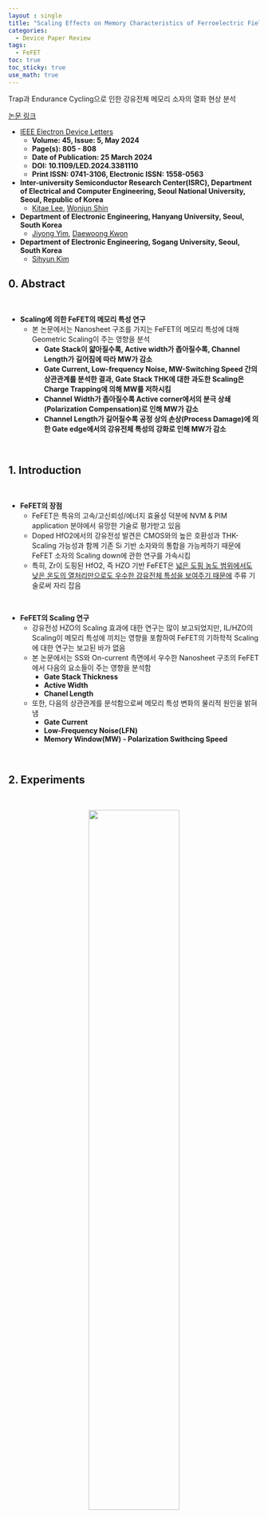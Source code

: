 ```yaml
---
layout : single
title: "Scaling Effects on Memory Characteristics of Ferroelectric Field-Effect Transistors"
categories: 
  - Device Paper Review
tags:
  - FeFET
toc: true
toc_sticky: true
use_math: true
---
```


Trap과 Endurance Cycling으로 인한 강유전체 메모리 소자의 열화 현상 분석      

[논문 링크](https://ieeexplore.ieee.org/document/10478683)     

- [IEEE Electron Device Letters](https://ieeexplore.ieee.org/xpl/RecentIssue.jsp?punumber=55)   
  - **Volume: 45, Issue: 5, May 2024**   
  - **Page(s): 805 - 808**  
  - **Date of Publication: 25 March 2024**   
  - **DOI: 10.1109/LED.2024.3381110**    
  - **Print ISSN: 0741-3106, Electronic ISSN: 1558-0563**   
- **Inter-university Semiconductor Research Center(ISRC), Department of Electrical and Computer Engineering, Seoul National University, Seoul, Republic of Korea**      
  - [Kitae Lee](https://ieeexplore.ieee.org/author/37086309825), [Wonjun Shin](https://ieeexplore.ieee.org/author/37086992826)      
- **Department of Electronic Engineering, Hanyang University, Seoul, South Korea**     
  - [Jiyong Yim](https://ieeexplore.ieee.org/author/37088949170), [Daewoong Kwon](https://ieeexplore.ieee.org/author/37402105900)   
- **Department of Electronic Engineering, Sogang University, Seoul, South Korea**     
  - [Sihyun Kim](https://ieeexplore.ieee.org/author/37085805964)   

## 0. Abstract   

&nbsp;

- **Scaling에 의한 FeFET의 메모리 특성 연구**   
  - 본 논문에서는 Nanosheet 구조를 가지는 FeFET의 메모리 특성에 대해 Geometric Scaling이 주는 영향을 분석   
    - **Gate Stack이 얇아질수록, Active width가 좁아질수록, Channel Length가 길어짐에 따라 MW가 감소**    
    - **Gate Current, Low-frequency Noise, MW-Switching Speed 간의 상관관계를 분석한 결과, Gate Stack THK에 대한 과도한 Scaling은 Charge Trapping에 의해 MW를 저하시킴**   
    - **Channel Width가 좁아질수록 Active corner에서의 분극 상쇄(Polarization Compensation)로 인해 MW가 감소**    
    - **Channel Length가 길어질수록 공정 상의 손상(Process Damage)에 의한 Gate edge에서의 강유전체 특성의 강화로 인해 MW가 감소**      

&nbsp;

## 1. Introduction   

&nbsp;

- **FeFET의 장점**   
  - FeFET은 특유의 고속/고신뢰성/에너지 효율성 덕분에 NVM & PIM application 분야에서 유망한 기술로 평가받고 있음   
  - Doped HfO2에서의 강유전성 발견은 CMOS와의 높은 호환성과 THK-Scaling 가능성과 함께 기존 Si 기반 소자와의 통합을 가능케하기 때문에 FeFET 소자의 Scaling down에 관한 연구를 가속시킴    
  - 특히, Zr이 도핑된 HfO2, 즉 HZO 기반 FeFET은 [넓은 도핑 농도 범위에서도 낮은 온도의 열처리만으로도 우수한 강유전체 특성을 보여주기 때문에](https://miniharu22.github.io/device%20paper%20review/fe0/#1-ferroelectric-material-hfo2) 주류 기술로써 자리 잡음   

&nbsp;

- **FeFET의 Scaling 연구**   
  - 강유전성 HZO의 Scaling 효과에 대한 연구는 많이 보고되었지만, IL/HZO의 Scaling이 메모리 특성에 끼치는 영향을 포함하여 FeFET의 기하학적 Scaling에 대한 연구는 보고된 바가 없음   
  - 본 논문에서는 SS와 On-current 측면에서 우수한 Nanosheet 구조의 FeFET에서 다음의 요소들이 주는 영향을 분석함   
    - **Gate Stack Thickness**    
    - **Active Width**    
    - **Chanel Length**      
  - 또한, 다음의 상관관계를 분석함으로써 메모리 특성 변화의 물리적 원인을 밝혀냄   
    - **Gate Current**   
    - **Low-Frequency Noise(LFN)**   
    - **Memory Window(MW) - Polarization Swithcing Speed**    

&nbsp;

## 2. Experiments   

&nbsp;

<div align="center">
  <img src="/assets/images/AND/79.png" width="60%" height="60%" alt=""/>
  <p><em></em></p>
</div>

&nbsp;

- **Process Flow***   
  - 본 논문에서 제안된 FeFET은 Silicon THK가 20nm인 SOI 기판 위에서 제작되었으며 상세한 과정은 다음과 같음    
    - **Active Formation**   
      - Photolithography & Dry Etching   
    - **IL & FE Deposition**   
      - 1nm SiO2 Interfacial Layer(IL) & 6nm HZO Ferroelectric Layer(FE)를 Cleaning 후, ALD로 증착    
    - **Gate**   
      - Gate Metal로써 TiN을 Sputtering으로 증착    
      - Gate patterning을 위해 Photolithography와 Dry Etching을 수행   
    - **Source/Drain**   
      - Self-aligned 방식을 사용하였고, Aresenic을 Ion Implantation으로 도핑   
    - **Ferroelectric Formation**   
      - HZO의 강유전성 형성을 위해 N2 대기에서 500°C로 30초간 Post-Metal Annealing(PMA)을 수행   
    - **BEOL**   
      - ILD Depostion, Contact Formation, Metalllization 순으로 진행   
  - 위 Fig.1(a) ~ Fig.1(d)는 Device 구조의 Schematic, Process Flow 그리고 TEM 이미지의 단면도를 보여줌   

&nbsp;

## 3. Result & Discussion  
### 3-1. Gate Stack: Memory Window Difference    

&nbsp;

<div align="center">
  <img src="/assets/images/AND/80.png" width="60%" height="60%" alt=""/>
  <p><em></em></p>
</div>

&nbsp;

- **Memory Window 측정**   
  - 본 논문에서는 한 wafer 내에 위치한 동일한 스펙(500nm x 500nm)의 FeFET 2개에 대한 비교/분석을 수행   
  - 위 Fig.2(a)는 두 소자의 $$I_D$$-$$V_G$$ hysteresis curve를 plot한 것으로 DC Sweep(-3~3.5V)을 통해 측정함   
    - MW는 $$V_{th}$$의 High Resistance State(HRS)와 Low Resistance State(LRS) 간의 차이로 계산되었으며, 모든 $$V_{th}$$ 값은 $$I_D$$ = $$\text{10}^{-9} \text{A}$$에서 추출됨    
  - Hysteresis curve를 보면 Process Variation에 의해 두 소자의 MW 간에 차이가 있음을 알 수 있음   
    - 한 소자는 안정적으로 반시계 방향의 0.8V MW를 보여주는 반면, 다른 소자는 MW가 닫혀있음과 동시에 시계 방향의 Hysteresis가 나타남    
    - **이는 IL/FE 층 내부와 그 계면에서의 Charge Trapping에 의한 현상으로 설명될 수 있음**         
    - 본 논문에서는 MW를 보여주는 FeFET 소자를 $$\text{FeFET}_{CCW}$$, MW가 닫혀있는 소자를 $$\text{FeFET}_{CW}$$로 정의    

&nbsp;

- **Memory Window 차이 분석**   
  - 상기한 두 소자 간의 MW 차이를 분석하기 위해 $$\text{FeFET}_{CCW}$$와 $$\text{FeFET}_{CW}$$에 대해 CV 특성을 확인함($$V_G$$ Sweep : -1V ~ 4V)   
    - 그 결과, Fig.2(b)에서 확인할 수 있듯이 $$\text{FeFET}_{CCW}$$의 Inversion Capacitance가 $$\text{FeFET}_{CW}$$보다 작게 측정되었으며, 이는 $$\text{FeFET}_{CW}$$의 IL 또는 FE가 $$\text{FeFET}_{CCW}$$보다 얇다는 것을 의미함      
  - 위 결과를 검증하기 위해 $$\text{FeFET}_{CCW}$$와 $$\text{FeFET}_{CW}$$의 IL/FE 두께를 측정하기 위해 TEM 분석을 수행   
    - Fig.2(c)와 Fig.2(d)를 보면, $$\text{FeFET}_{CW}$$가 더 얇은 IL을 가지고 있음을 알 수 있음(FE 두께에는 큰 차이가 없음)   

&nbsp;

<div align="center">
  <img src="/assets/images/AND/81.png" width="60%" height="60%" alt=""/>
  <p><em></em></p>
</div>

&nbsp;

- **Charge Trapping과 Memory Window 차이**   
  - 위의 분석 결과와 Fig.3(a)에 plot된 $$I_D$$-$$V_G$$ curve를 확인했을 때, 특정 $$V_G$$에서 $$\text{FeFET}_{CCW}$$의 $$I_D$$가 급격히 상승하는 현상을 토대로 MW의 차이는 다음과 같이 설명됨    
    - Channel에 전자가 축적되면, 전자는 터널링을 통해 IL-FE Interface에 트랩됨   
    - **트랩된 전자는 FE에 인가되는 field를 증가시켜 분극의 반전 전환(Reversal Switching)을 가속화함**    
    - 따라서, $$\text{FeFET}_{CW}$$는 Charge Trapping에 의해 분극 전환이 가속되어 $$I_D$$가 급격히 증가하지만, $$\text{FeFET}_{CCW}$$는 Charge Trapping이 억제되어 분극 전환이 완만하게 진행되므로 $$I_D$$가 급격히 증가하지 않음    

&nbsp;

- **$$I_G$$ 및 Fast IV 측정**   
  - 위 가설에 대해 본 논문에서는 Gate current와 Fast IV 측정을 통해 검증을 완료함  
  - **Gate current 측정**   
    - Fig.3(b)에 따르면, $$\text{FeFET}_{CW}$$에서는 $$V_G$$=3V에서 $$I_G$$가 흐르기 시작하지만, $$\text{FeFET}_{CCW}$$에서는 매우 약한 세기로만 흐름(Fig.3(a)에서 $$I_D$$가 $$\text{FeFET}_{CW}$$에서만 급격히 증가하는 것과 일치)    
  - **FIV 측정**   
    - 두 소자에 대해 FIV 측정은 1ms 길이와 50mV의 Step voltage에 대한 Pulse으로 수행됨        
    - Fig.3(c)와 Fig.3(d)를 보면 빠른 $$V_G$$ Sweep에 의해 Electron Trapping이 줄어듦으로써 $$\text{FeFET}_{CCW}$$의 MW가 넓어지는 반면, $$\text{FeFET}_{CW}$$에서는 동일하게 Electron Trapping이 줄어듦에도 불구하고 **분극 전환의 가속이 약화됨으로써 시계 방향의 Hysteresis가 오히려 악화됨**      
    - 특히, FIV에서 Reverse로 $$V_G$$를 주었을 때만 curve가 shift됨을 알 수 있는데, 이는 Hole Trapping, 즉 hole에 의한 분극 전환의 가속은 거의 무시됨을 의미   

&nbsp;

### 3-2. Gate Stack: LFN Analysis      

&nbsp;

<div align="center">
  <img src="/assets/images/AND/81.png" width="50%" height="50%" alt=""/>
  <p><em></em></p>
</div>

&nbsp;

- **Low Frequency Noise 분석**   
  - 본 논문에서는 Scaling의 영향을 검증하기 위해 MW 이외에도 소자들의 Low-Frequency Noise(LFN) 특성에 대해서도 분석을 수행    
  - Fig.3(a)는 소자의 $$I_D$$에 대한 Normalized Power Spectral Density($$S_{ID}/I_D^2$$)를 보여주는데, Power Spectral Density(PSD)는 $$I_D$$가 낮은 영역과 높은 영역, 즉 서로 다른 $$V_G$$ 조건에서 측정됨     
  - 분석 결과, 모든 경우에서 [1/f Noise 특성](https://miniharu22.github.io/device%20paper%20review/GAA0/#1-introduction)이 관찰되었으며, Noise의 크기는 두 소자 모두 유사함을 확인함    
    - FeFET의 1/f Noise 특성은 **Carrier Number Fluctuation(CNF)**에 의해 해석 가능한데, Gate Oxide 내의 Defect에 의해 Channel Carrier가 Trapping & Detrapping되는 과정에서 발생되기 때문    
    - CNF model은 아래와 같이 표현되며, $$N_{BT}$$는 Bulk Trap Density, λ는 Tunneling Attenuation coefficient(터널링 감쇠 계수)   

<div align= 'center'>
  $$\frac{S_{ID}}{I_D^2} = (\frac{g_m}{I_D})^2 \frac{q^2 k_B T N_{BT}}{WL C_{ox}^2 f}$$
</div>   

&nbsp;

- **LNF와 CNF 비교 검증**   
  - Fig.3(f)는 10Hz 조건에서 $$I_D$$에 대해 $$\text{FeFET}_{CCW}$$와 $$\text{FeFET}_{CW}$$의 $$S_{ID}/I_D^2$$와 $$(g_m/I_D)^2$$를 Plot한 것으로 $$S_{ID}/I_D^2$$의 경향성이 $$(g_m/I_D)^2$$와 유사함을 알 수 있음    
    - 이는 CNF가 Low-Frequency Noise의 원인임을 입증함    
    - 또한 두 소자의 LNF & CNF Plot이 유사한 점과 CNF가 Gate Oxide 내 Trap에서 기인된다는 점을 고려하면, **두 FeFET의 IL은 유사한 Trap Density를 가짐을 유추 가능**   
    - **결국, IL Trap Density가 동일하다면 IL THK가 MW 열화의 원인이므로 IL THK의 Scaling은 한계가 있음이 입증됨**  

&nbsp;

### 3-3. Channel Width

&nbsp;

<div align="center">
  <img src="/assets/images/AND/83.png" width="60%" height="60%" alt=""/>
  <p><em></em></p>
</div>

&nbsp;

- **Channel Width에 따른 메모리 특성 분석**   
  - Channel Width와 Length에 대한 Scaling이 FeFET의 메모리 특성에 끼치는 영향에 대해서도 분석되었는데, 본 논문에서는 $$\text{FeFET}_{CCW}$$ 소자에 한해서만 수행됨   
  - Fig.4(a)와 Fig.4(b)는 Channel Length가 동일하게 0.25μm일 때, Width가 좁아짐에 따라 MW가 감소함을 보여줌   
    - Width에 따른 MW의 변화는 Nanosheet 구조의 corner 부분에서 발생하는 **Polarization Dead zone** 현상으로 설명됨   
    - 기존 연구 보고에 따르면, NS 구조의 HZO corner에서는 벡터 방향의 상쇄로 인해 Polarization field가 감소하며, 이로 인해 제어가 불가능한 Dead zone이 형성됨   
    - 본 논문에서 제안된 FeFET은 NS 구조를 가지고 있기 때문에, **Channel Width가 좁아질수록 전체 Width에서 Dead zone이 차지하는 비율이 증가하고, 이로 인해 Width 방향의 전체 분극량이 감소하여 MW도 감소함**   

&nbsp;

- **HRS & LRS state 분석**   
  - Fig.4(a)를 보면, Width Scaling에 의해 MW가 감소함에도 불구하고 HRS는 비교적 안정적으로 유지되는 것을 확인 가능한데 이는 다음과 같이 설명됨   
    - LRS에 비해, Depletion region에 의한 Voltage Drop에 의해 FE에 인가되는 field이 약할뿐더러, hole trapping에 의한 분극 전환의 가속도 거의 없기 때문에, FE Switching을 유도할 hole을 body에 공급할 방법이 없음    
    - 따라서, HRS에서 FE는 분극의 정도가 약하며, Dead zone이 MW에 미치는 영향이 LRS에 비해 훨씬 작을 것이므로 예상됨    
  - 또한, Channel Width Scaling이 Retention 특성에 미치는 영향은 30°C에서 평가되었는데, Fig.4(c)를 보면 Channel Width와 상관 없이 FeFET이 $$\text{10}^5$$s 동안 안정적인 Thermal stability를 보이는 것을 알 수 있음   
    - 게다가 Fig.4(d)의 Endurance 특성을 보면, $$\text{10}^6$$회 이상의 cycle에도 HRS와 LRS가 명확히 구분된 상태에서 안정적으로 유지됨을 알 수 있음    

&nbsp;

### 3-4. Channel Length   

&nbsp;

<div align="center">
  <img src="/assets/images/AND/84.png" width="60%" height="60%" alt=""/>
  <p><em></em></p>
</div>

&nbsp;

- **Channel Length에 따른 메모리 특성 분석**   
  - Fig.5(a)와 Fig.5(b)를 보면, Width가 0.5μm로 고정된 상태에서 Channel Length가 길어질수록 MW가 감소하는 것을 확인 가능   
  - 이러한 Channel Length에 따른 MW의 변화는 본 논문에서는 **Damage-Induced Ferroelectricity Engancement**로 설명함  
    - Gate Metal이 Dry Etching으로 Patterning될 때, **Gate Edge 주변의 강유전층(FE)이 damage를 받는데, 이것이 강유전성을 향상시킴**   
    - 이는 Fig.5(c)에서도 설명되는데, Channel Length가 짧아질수록 강유전층의 전체 면적 중 Damage를 입은 Edge 영역의 비중이 증가함에 따라, Voltage Sweep에서의 분극 스위칭 전류가 더 크게 나타남을 보여줌   

&nbsp;

- **Domain Wall expansion**   
  - Channel Length가 짧아질수록 분극 스위칭의 주 메커니즘이 **Domain nucleation**에서 **Domain Wall expansion**으로 전환됨    
    - 이는 초기 Domain의 생성이 Damage를 입은 Gate edge에서 나타나고, 이후 Domain Wall이 Chennel의 중심 방향으로 확산됨을 의미    
  - 해당 가설에 대해 본 논문에서는 Program의 속도 측정을 통해 검증을 수행하는데, 이는 완전히 Erase를 진행한 후에 3.5V의 Square Program Pulse를 Transient 방식으로 Gate에 인가하고, 그에 따른 $$V_{th}$$의 변화를 관찰하는 방식으로 진행    
    - Fig.5(d)는 Channel Length가 짧을수록 Program의 속도가 더 빠름을 보여주는데, 이는 빠른 전환 속도가 Damage를 받은 Edge 영역에서 발생하는 DW expansion에 의한 것이라는 뒷받침함   


